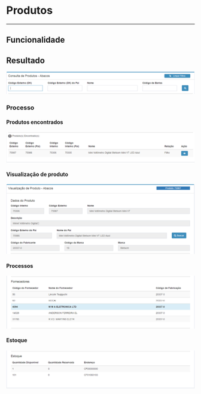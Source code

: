 # Produtos

---

## Funcionalidade

## Resultado

![](/assets/atd-abc-prod-01.png)

### Processo

#### Produtos encontrados

![](/assets/atd-abc-prod-02.png)

#### Visualização de produto

![](/assets/atd-abc-prod-03.png)

#### Processos

![](/assets/atd-abc-prod-04.png)

#### Estoque

![](/assets/atd-abc-prod-05.png)


